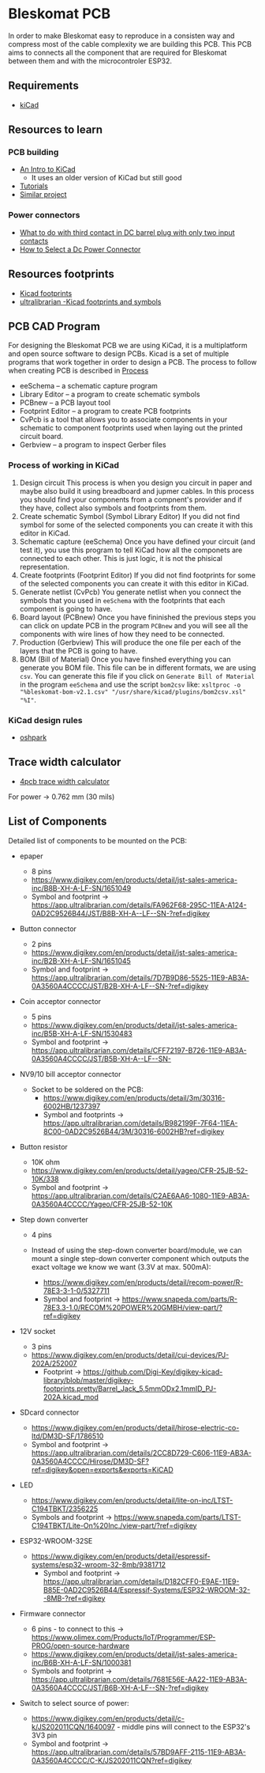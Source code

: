 # Bleskomat PCB

In order to make Bleskomat easy to reproduce in a consisten way and compress most of the cable complexity we are building this PCB. This PCB aims to connects all the component that are required for Bleskomat between them and with the microcontroler ESP32.


## Requirements
- [kiCad](https://kicad-pcb.org/)


## Resources to learn
### PCB building
- [An Intro to KiCad](https://www.youtube.com/watch?v=vaCVh2SAZY4&list=PL3bNyZYHcRSUhUXUt51W6nKvxx2ORvUQB)
  - It uses an older version of KiCad but still good
- [Tutorials](https://kicad-pcb.org/help/tutorials/)
- [Similar project](https://github.com/RuiSantosdotme/ESP32-Weather-Shield-PCB)


### Power connectors
- [What to do with third contact in DC barrel plug with only two input contacts](https://electronics.stackexchange.com/questions/90529/what-to-do-with-third-contact-in-dc-barrel-plug-with-only-two-input-contacts)
- [How to Select a Dc Power Connector](https://www.cuidevices.com/blog/how-to-select-a-dc-power-connector)


## Resources footprints

- [Kicad footprints](https://kicad.github.io/footprints/)
- [ultralibrarian -Kicad footprints and symbols](https://www.ultralibrarian.com/)


## PCB CAD Program

For designing the Bleskomat PCB we are using KiCad, it is a multiplatform and open source software to design PCBs.
Kicad is a set of multiple programs that work together in order to design a PCB. The process to follow when creating PCB is described in [Process](#process)

- eeSchema – a schematic capture program
- Library Editor – a program to create schematic symbols
- PCBnew – a PCB layout tool
- Footprint Editor – a program to create PCB footprints
- CvPcb is a tool that allows you to associate components in your schematic to component footprints used when laying out the printed circuit board.
- Gerbview – a program to inspect Gerber files


### Process of working in KiCad

1. Design circuit
This process is when you design you circuit in paper and maybe also build it using breadboard and jupmer cables. In this process you should find your components from a compnent's provider and if they have, collect also symbols and footprints from them.
2. Create schematic Symbol (Symbol Library Editor)
If you did not find symbol for some of the selected components you can create it with this editor in KiCad.
3. Schematic capture (eeSchema)
Once you have defined your circuit (and test it), you use this program to tell KiCad how all the componets are connected to each other. This is just logic, it is not the phisical representation.
4. Create footprints (Footprint Editor)
If you did not find footprints for some of the selected components you can create it with this editor in KiCad.
5. Generate netlist (CvPcb)
You generate netlist when you connect the symbols that you used in `eeSchema` with the footprints that each component is going to have.
6. Board layout (PCBnew)
Once you have fininished the previous steps you can click on update PCB in the program `PCBnew` and you will see all the components with wire lines of how they need to be connected.
7. Production (Gerbview)
This will produce the one file per each of the layers that the PCB is going to have.
8. BOM (Bill of Material)
Once you have finshed everything you can generate you BOM file. This file can be in different formats, we are using `csv`. You can generate this file if you click on `Generate Bill of Material` in the program `eeSchema` and use the script `bom2csv` like:
`xsltproc -o "%bleskomat-bom-v2.1.csv" "/usr/share/kicad/plugins/bom2csv.xsl" "%I"`.


### KiCad design rules

- [oshpark](https://docs.oshpark.com/design-tools/kicad/kicad-design-rules/)


## Trace width calculator

- [4pcb trace width calculator](https://www.4pcb.com/trace-width-calculator.html)

For power -> 0.762 mm (30 mils)


## List of Components

Detailed list of components to be mounted on the PCB:

* epaper
  * 8 pins
  * https://www.digikey.com/en/products/detail/jst-sales-america-inc/B8B-XH-A-LF-SN/1651049
  * Symbol and footprint -> https://app.ultralibrarian.com/details/FA962F68-295C-11EA-A124-0AD2C9526B44/JST/B8B-XH-A--LF--SN-?ref=digikey

* Button connector
  * 2 pins
  * https://www.digikey.com/en/products/detail/jst-sales-america-inc/B2B-XH-A-LF-SN/1651045
  * Symbol and footprint -> https://app.ultralibrarian.com/details/7D7B9D86-5525-11E9-AB3A-0A3560A4CCCC/JST/B2B-XH-A-LF--SN-?ref=digikey

* Coin acceptor connector
  * 5 pins
  * https://www.digikey.com/en/products/detail/jst-sales-america-inc/B5B-XH-A-LF-SN/1530483
  * Symbol and footprint -> https://app.ultralibrarian.com/details/CFF72197-B726-11E9-AB3A-0A3560A4CCCC/JST/B5B-XH-A--LF--SN-

* NV9/10 bill acceptor connector
  * Socket to be soldered on the PCB:
    * https://www.digikey.com/en/products/detail/3m/30316-6002HB/1237397
    * Symbol and footprints -> https://app.ultralibrarian.com/details/B982199F-7F64-11EA-8C00-0AD2C9526B44/3M/30316-6002HB?ref=digikey

* Button resistor
  * 10K ohm
  * https://www.digikey.com/en/products/detail/yageo/CFR-25JB-52-10K/338
  * Symbol and footprint -> https://app.ultralibrarian.com/details/C2AE6AA6-1080-11E9-AB3A-0A3560A4CCCC/Yageo/CFR-25JB-52-10K

* Step down converter
  * 4 pins
  * Instead of using the step-down converter board/module, we can mount a single step-down converter component which outputs the exact voltage we know we want (3.3V at max. 500mA):

    * https://www.digikey.com/en/products/detail/recom-power/R-78E3-3-1-0/5327711
    * Symbol and footprint -> https://www.snapeda.com/parts/R-78E3.3-1.0/RECOM%20POWER%20GMBH/view-part/?ref=digikey

* 12V socket
  * 3 pins
  * https://www.digikey.com/en/products/detail/cui-devices/PJ-202A/252007
    * Footprint -> https://github.com/Digi-Key/digikey-kicad-library/blob/master/digikey-footprints.pretty/Barrel_Jack_5.5mmODx2.1mmID_PJ-202A.kicad_mod
* SDcard connector
  * https://www.digikey.com/en/products/detail/hirose-electric-co-ltd/DM3D-SF/1786510
  * Symbol and footprint -> https://app.ultralibrarian.com/details/2CC8D729-C606-11E9-AB3A-0A3560A4CCCC/Hirose/DM3D-SF?ref=digikey&open=exports&exports=KiCAD

* LED
  * https://www.digikey.com/en/products/detail/lite-on-inc/LTST-C194TBKT/2356225
  * Symbols and footprint -> https://www.snapeda.com/parts/LTST-C194TBKT/Lite-On%20Inc./view-part/?ref=digikey

* ESP32-WROOM-32SE
  * https://www.digikey.com/en/products/detail/espressif-systems/esp32-wroom-32-8mb/9381712
    * Symbol and footprint -> https://app.ultralibrarian.com/details/D182CFF0-E9AE-11E9-B85E-0AD2C9526B44/Espressif-Systems/ESP32-WROOM-32--8MB-?ref=digikey

* Firmware connector
  * 6 pins - to connect to this -> https://www.olimex.com/Products/IoT/Programmer/ESP-PROG/open-source-hardware
  * https://www.digikey.com/en/products/detail/jst-sales-america-inc/B6B-XH-A-LF-SN/1000381
  * Symbols and footprint -> https://app.ultralibrarian.com/details/7681E56E-AA22-11E9-AB3A-0A3560A4CCCC/JST/B6B-XH-A-LF--SN-?ref=digikey

* Switch to select source of power:
  * https://www.digikey.com/en/products/detail/c-k/JS202011CQN/1640097 - middle pins will connect to the ESP32's 3V3 pin
  * Symbol and footprint -> https://app.ultralibrarian.com/details/57BD9AFF-2115-11E9-AB3A-0A3560A4CCCC/C-K/JS202011CQN?ref=digikey

